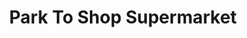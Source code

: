---
title: "Park To Shop Supermarket"
url: /chicago/park-to-shop-supermarket-south-canal-street/
shop: Supermarkt
---